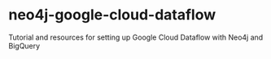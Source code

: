 # neo4j-google-cloud-dataflow
Tutorial and resources for setting up Google Cloud Dataflow with Neo4j and BigQuery
